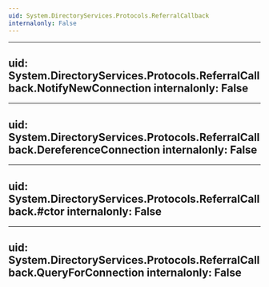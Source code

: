 ```yaml
---
uid: System.DirectoryServices.Protocols.ReferralCallback
internalonly: False
---
```


---
uid: System.DirectoryServices.Protocols.ReferralCallback.NotifyNewConnection
internalonly: False
---

---
uid: System.DirectoryServices.Protocols.ReferralCallback.DereferenceConnection
internalonly: False
---

---
uid: System.DirectoryServices.Protocols.ReferralCallback.#ctor
internalonly: False
---

---
uid: System.DirectoryServices.Protocols.ReferralCallback.QueryForConnection
internalonly: False
---
